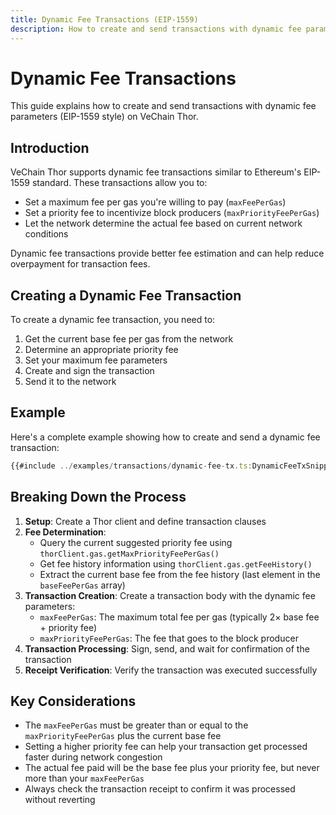 ```yaml
---
title: Dynamic Fee Transactions (EIP-1559)
description: How to create and send transactions with dynamic fee parameters on VeChain Thor
---
```


# Dynamic Fee Transactions

This guide explains how to create and send transactions with dynamic fee parameters (EIP-1559 style) on VeChain Thor.

## Introduction

VeChain Thor supports dynamic fee transactions similar to Ethereum's EIP-1559 standard. These transactions allow you to:

- Set a maximum fee per gas you're willing to pay (`maxFeePerGas`)
- Set a priority fee to incentivize block producers (`maxPriorityFeePerGas`)
- Let the network determine the actual fee based on current network conditions

Dynamic fee transactions provide better fee estimation and can help reduce overpayment for transaction fees.

## Creating a Dynamic Fee Transaction

To create a dynamic fee transaction, you need to:

1. Get the current base fee per gas from the network
2. Determine an appropriate priority fee
3. Set your maximum fee parameters
4. Create and sign the transaction
5. Send it to the network

## Example

Here's a complete example showing how to create and send a dynamic fee transaction:

```ts
{{#include ../examples/transactions/dynamic-fee-tx.ts:DynamicFeeTxSnippet}}
```

## Breaking Down the Process

1. **Setup**: Create a Thor client and define transaction clauses
2. **Fee Determination**: 
   - Query the current suggested priority fee using `thorClient.gas.getMaxPriorityFeePerGas()`
   - Get fee history information using `thorClient.gas.getFeeHistory()`
   - Extract the current base fee from the fee history (last element in the `baseFeePerGas` array)
3. **Transaction Creation**: Create a transaction body with the dynamic fee parameters:
   - `maxFeePerGas`: The maximum total fee per gas (typically 2× base fee + priority fee)
   - `maxPriorityFeePerGas`: The fee that goes to the block producer
4. **Transaction Processing**: Sign, send, and wait for confirmation of the transaction
5. **Receipt Verification**: Verify the transaction was executed successfully

## Key Considerations

- The `maxFeePerGas` must be greater than or equal to the `maxPriorityFeePerGas` plus the current base fee
- Setting a higher priority fee can help your transaction get processed faster during network congestion
- The actual fee paid will be the base fee plus your priority fee, but never more than your `maxFeePerGas`
- Always check the transaction receipt to confirm it was processed without reverting 